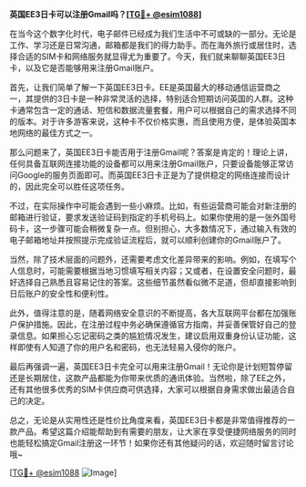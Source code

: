 **英国EE3日卡可以注册Gmail吗？[[TG💪+ @esim1088](https://t.me/s/esim1088)]**

在当今这个数字化时代，电子邮件已经成为我们生活中不可或缺的一部分。无论是工作、学习还是日常沟通，邮箱都是我们的得力助手。而在海外旅行或居住时，选择合适的SIM卡和网络服务就显得尤为重要了。今天，我们就来聊聊英国EE3日卡，以及它是否能够用来注册Gmail账户。

首先，让我们简单了解一下英国EE3日卡。EE是英国最大的移动通信运营商之一，其提供的3日卡是一种非常灵活的选择，特别适合短期访问英国的人群。这种卡通常包含一定的通话、短信和数据流量套餐，用户可以根据自己的需求选择不同的版本。对于许多游客来说，这种卡不仅价格实惠，而且使用方便，是体验英国本地网络的最佳方式之一。

那么问题来了，英国EE3日卡能否用于注册Gmail呢？答案是肯定的！理论上讲，任何具备互联网连接功能的设备都可以用来注册Gmail账户，只要设备能够正常访问Google的服务页面即可。而英国EE3日卡正是为了提供稳定的网络连接而设计的，因此完全可以胜任这项任务。

不过，在实际操作中可能会遇到一些小麻烦。比如，有些运营商可能会对新注册的邮箱进行验证，要求发送验证码到指定的手机号码上。如果你使用的是一张外国号码卡，这一步骤可能会稍微复杂一点。但别担心，大多数情况下，通过输入有效的电子邮箱地址并按照提示完成验证流程后，就可以顺利创建你的Gmail账户了。

当然，除了技术层面的问题外，还需要考虑文化差异带来的影响。例如，在填写个人信息时，可能需要根据当地习惯填写相关内容；又或者，在设置安全问题时，最好选择自己熟悉且容易记住的答案。这些细节虽然看似微不足道，但却直接影响到日后账户的安全性和便利性。

此外，值得注意的是，随着网络安全意识的不断提高，各大互联网平台都在加强账户保护措施。因此，在注册过程中务必确保遵循官方指南，并妥善保管好自己的登录信息。如果担心忘记密码之类的尴尬情况发生，建议启用双重身份认证功能，这样即使有人知道了你的用户名和密码，也无法轻易入侵你的账户。

最后再强调一遍，英国EE3日卡完全可以用来注册Gmail！无论你是计划短暂停留还是长期居住，这款产品都能为你带来优质的通讯体验。当然啦，除了EE之外，还有其他很多优秀的SIM卡供应商可供选择，大家可以根据自身需求做出最适合自己的决定。

总之，无论是从实用性还是性价比角度来看，英国EE3日卡都是非常值得推荐的一款产品。希望这篇介绍能帮助到有需要的朋友，让大家在享受便捷网络服务的同时也能轻松搞定Gmail注册这一环节！如果你还有其他疑问的话，欢迎随时留言讨论哦~

[[TG💪+ @esim1088](https://t.me/s/esim1088) ![Image](https://i.postimg.cc/4NQfJmqS/Snipaste-2025-05-13-00-14-12.png)]